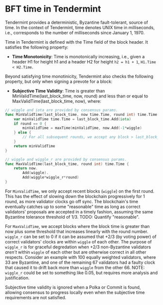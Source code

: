 # BFT time in Tendermint 

Tendermint provides a deterministic, Byzantine fault-tolerant, source of time.
In the context of Tendermint, time denotes UNIX time in milliseconds, i.e.,
corresponds to the number of milliseconds since January 1, 1970.

Time in Tendermint is defined with the Time field of the block header. 
It satisfies the following property:

- **Time Monotonicity**: Time is monotonically increasing, i.e., given 
a header H1 for height h1 and a header H2 for height `h2 = h1 + 1`, `H1.Time < H2.Time`.

Beyond satisfying time monotinicity, Tendermint also checks the following
property, but only when signing a prevote for a block:

- **Subjective Time Validity**: Time is greater than MinValidTime(last_block_time,
  now, round) and less than or equal to MaxValidTime(last_block_time, now), where:

```go
// wiggle and iota are provided by consensus params.
func MinValidTime(last_block_time, now time.Time, round int) time.Time {
	var minValidTime time.Time = last_block_time.Add(iota)
	if round == 0 {
		minValidTime = maxTime(minValidTime, now.Add(-1*wiggle)
	} else {
		// For all subsequent rounds, we accept any block > last_block_time+iota.
	}
	return minValidTime
}

// wiggle and wiggle_r are provided by consensus params.
func MaxValidTime(last_block_time, round int) time.Time {
	return now.
		Add(wiggle).
		Add(wiggle*wiggle_r*round)
}
```

For `MinValidTime`, we only accept recent blocks (`wiggle`) on the first
round.  This has the effect of slowing down the blockchain progressively for 1
round, as more validator clocks go off sync.  The blockchain's time eventually
catches up to some "reasonable" time as long as correct validators' proposals are accepted in a timely fashion,
assuming the same Byzantine tolerance threshold of 1/3.  TODO: Quantify "reasonable".

For `MaxValidTime`, we accept blocks where the block time is greater than now
plus some threshold that increases linearly with the round number.
`wiggle_r` can be set to 0 if it can be assumed that +2/3 (by voting power) of correct validators'
clocks are within `wiggle` of each other.
The purpose of `wiggle_r` is for graceful degredation when +2/3 non-Byzantine validators
*aren't* within `wiggle` of each other but are otherwise correct in all other respects. 
Consider an example with 100 equally weighted validators, where 33 are Byzantine,
and one of the remaining 67 validators had a faulty clock that caused it to drift
back more than `wiggle` from the other 66.
NOTE: `wiggle_r` could be set to something like 0.05, but
requires more analysis and justification.

Subjective time validity is ignored when a Polka or Commit is found, allowing
consensus to progress locally even when the subjective time requirements are not satisfied.
